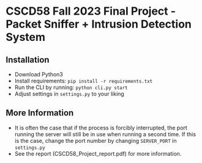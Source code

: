 # CSCD58 Fall 2023 Final Project - Packet Sniffer + Intrusion Detection System 

## Installation

- Download Python3
- Install requirements: `pip install -r requirements.txt`
- Run the CLI by running: `python cli.py start`
- Adjust settings in `settings.py` to your liking

## More Information

- It is often the case that if the process is forcibly interrupted, the port running the server will still be in use when running a second time. If this is the case, change the port number by changing `SERVER_PORT` in `settings.py`
- See the report (CSCD58_Project_report.pdf) for more information.
